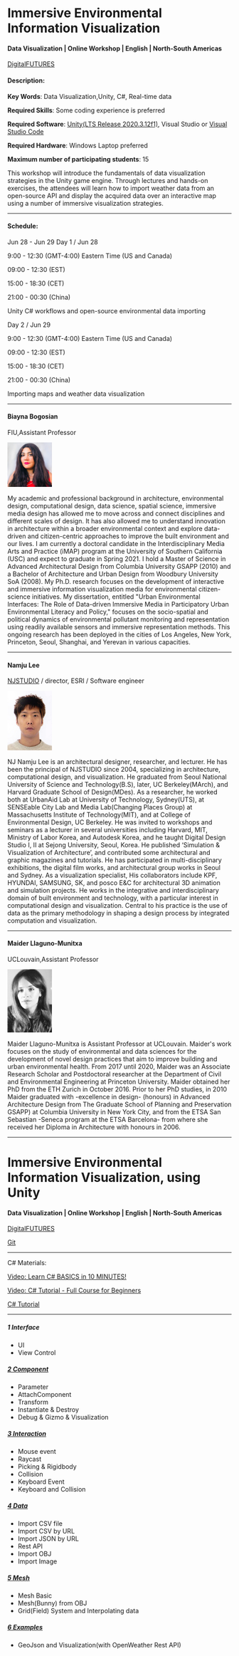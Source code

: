 
# Immersive Environmental Information Visualization
#### Data Visualization | Online Workshop | English | North-South Americas

[DigitalFUTURES](https://www.digitalfutures.world/workshops/18.html)



#### Description:
**Key Words**: Data Visualization,Unity, C#, Real-time data 

**Required Skills**: Some coding experience is preferred

**Required Software**: [Unity(LTS Release 2020.3.12f1)](https://unity3d.com/unity/qa/lts-releases?version=2020.3&fbclid=IwAR12EF0jA8un6c3K8SSoHDaEABRa_zWN5Wq9-SWNtTnrHU0l2_pofoAute0), Visual Studio or [Visual Studio Code](https://code.visualstudio.com/)

**Required Hardware**: Windows Laptop preferred

**Maximum number of participating students**: 15

This workshop will introduce the fundamentals of data visualization strategies in the Unity game engine. Through lectures and hands-on exercises, the attendees will learn how to import weather data from an open-source API and display the acquired data over an interactive map using a number of immersive visualization strategies.

----

#### Schedule:

Jun 28 - Jun 29
Day 1 / Jun 28

9:00 - 12:30 (GMT-4:00) Eastern Time (US and Canada)
  
09:00 - 12:30 (EST)
  
15:00 - 18:30 (CET)
  
21:00 - 00:30 (China)

Unity C# workflows and open-source environmental data importing

Day 2 / Jun 29
             
9:00 - 12:30 (GMT-4:00) Eastern Time (US and Canada)

09:00 - 12:30 (EST)

15:00 - 18:30 (CET)

21:00 - 00:30 (China)

Importing maps and weather data visualization


----

#### Biayna Bogosian
FIU,Assistant Professor

<img src="/pictures/210521102106389.jpg" alt="Biayna Bogosian" width="100" height="whatever">

My academic and professional background in architecture, environmental design, computational design, data science, spatial science, immersive media design has allowed me to move across and connect disciplines and different scales of design. It has also allowed me to understand innovation in architecture within a broader environmental context and explore data-driven and citizen-centric approaches to improve the built environment and our lives. I am currently a doctoral candidate in the Interdisciplinary Media Arts and Practice (iMAP) program at the University of Southern California (USC) and expect to graduate in Spring 2021. I hold a Master of Science in Advanced Architectural Design from Columbia University GSAPP (2010) and a Bachelor of Architecture and Urban Design from Woodbury University SoA (2008). My Ph.D. research focuses on the development of interactive and immersive information visualization media for environmental citizen-science initiatives. My dissertation, entitled "Urban Environmental Interfaces: The Role of Data-driven Immersive Media in Participatory Urban Environmental Literacy and Policy," focuses on the socio-spatial and political dynamics of environmental pollutant monitoring and representation using readily available sensors and immersive representation methods. This ongoing research has been deployed in the cities of Los Angeles, New York, Princeton, Seoul, Shanghai, and Yerevan in various capacities.


-------
#### Namju Lee
[NJSTUDIO](www.njstudio.co.kr) / director, ESRI / Software engineer 

<img src="/pictures/210522103131900.jpg" alt="Biayna Bogosian" width="100" height="whatever">

NJ Namju Lee is an architectural designer, researcher, and lecturer. He has been the principal of NJSTUDIO since 2004, specializing in architecture, computational design, and visualization. He graduated from Seoul National University of Science and Technology(B.S), later, UC Berkeley(MArch), and Harvard Graduate School of Design(MDes). As a researcher, he worked both at UrbanAid Lab at University of Technology, Sydney(UTS), at SENSEable City Lab and Media Lab(Changing Places Group) at Massachusetts Institute of Technology(MIT), and at College of Environmental Design, UC Berkeley. He was invited to workshops and seminars as a lecturer in several universities including Harvard, MIT, Ministry of Labor Korea, and Autodesk Korea, and he taught Digital Design Studio I, II at Sejong University, Seoul, Korea. He published ‘Simulation & Visualization of Architecture’, and contributed some architectural and graphic magazines and tutorials. He has participated in multi-disciplinary exhibitions, the digital film works, and architectural group works in Seoul and Sydney. As a visualization specialist, His collaborators include KPF, HYUNDAI, SAMSUNG, SK, and posco E&C for architectural 3D animation and simulation projects. He works in the integrative and interdisciplinary domain of built environment and technology, with a particular interest in computational design and visualization. Central to his practice is the use of data as the primary methodology in shaping a design process by integrated computation and visualization.

-------
#### Maider Llaguno-Munitxa
UCLouvain,Assistant Professor

<img src="/pictures/210520060823997.png" alt="Biayna Bogosian" width="100" height="whatever">


Maider Llaguno-Munitxa is Assistant Professor at UCLouvain. Maider's work focuses on the study of environmental and data sciences for the development of novel design practices that aim to improve building and urban environmental health. From 2017 until 2020, Maider was an Associate Research Scholar and Postdoctoral researcher at the Department of Civil and Environmental Engineering at Princeton University. Maider obtained her PhD from the ETH Zurich in October 2016. Prior to her PhD studies, in 2010 Maider graduated with -excellence in design- (honours) in Advanced Architecture Design from The Graduate School of Planning and Preservation GSAPP) at Columbia University in New York City, and from the ETSA San Sebastian -Seneca program at the ETSA Barcelona- from where she received her Diploma in Architecture with honours in 2006.


-------

# Immersive Environmental Information Visualization, using Unity
#### Data Visualization | Online Workshop | English | North-South Americas

[DigitalFUTURES](https://www.digitalfutures.world/workshops/18.html)

[Git](https://github.com/NamjuLee/DigitalFUTURES-Immersive-Environmental-Information-Visualization)

-------
C# Materials:

[Video: Learn C# BASICS in 10 MINUTES!](https://www.youtube.com/watch?v=CPkO1Gek8XQ)

[Video: C# Tutorial - Full Course for Beginners](https://www.youtube.com/watch?v=GhQdlIFylQ8)

[C# Tutorial](https://www.w3schools.com/cs/index.php)


-------

##### 1 Interface
* UI
* View Control

##### [2 Component](https://github.com/NamjuLee/DigitalFUTURES-Immersive-Environmental-Information-Visualization/tree/main/Introduction%20to%20Unity/Assets/2_Component) 
* Parameter
* AttachComponent
* Transform
* Instantiate & Destroy
* Debug & Gizmo & Visualization
  
##### [3 Interaction](https://github.com/NamjuLee/DigitalFUTURES-Immersive-Environmental-Information-Visualization/tree/main/Introduction%20to%20Unity/Assets/3_Interaction)
* Mouse event
* Raycast
* Picking & Rigidbody
* Collision
* Keyboard Event
* Keyboard and Collision
  
##### [4 Data](https://github.com/NamjuLee/DigitalFUTURES-Immersive-Environmental-Information-Visualization/tree/main/Introduction%20to%20Unity/Assets/4_Data)
* Import CSV file
* Import CSV by URL
* Import JSON by URL
* Rest API
* Import OBJ
* Import Image

##### [5 Mesh]()
* Mesh Basic
* Mesh(Bunny) from OBJ
* Grid(Field) System and Interpolating data

##### [6 Examples]()
* GeoJson and Visualization(with OpenWeather Rest API)

